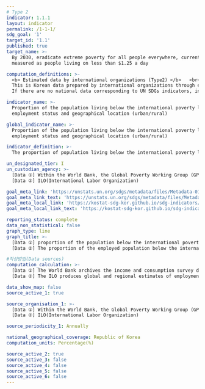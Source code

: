 ```yaml
---
# Type 2 
indicator: 1.1.1
layout: indicator
permalink: /1-1-1/
sdg_goal: '1'
target_id: '1.1'
published: true
target_name: >-
  By 2030, eradicate extreme poverty for all people everywhere, currently
  measured as people living on less than $1.25 a day

computation_definitions: >-
  <b> Estimated data by international organizations (Type2) </b>   <br>
  This is Korean data prepared by international organizations through estimation and modeling. <br>
  If there are no national data corresponding to UN SDGs indicators, international data are available for monitoring.

indicator_name: >-
  Proportion of the population living below the international poverty line by sex, age, 
  employment status and geographical location (urban/rural)

global_indicator_name: >-
  Proportion of the population living below the international poverty line by sex, age, 
  employment status and geographical location (urban/rural)

indicator_definition: >-
  The proportion of population living below the international poverty line, which is $1.90 (2011 PPP) a day.

un_designated_tier: I
un_custodian_agency: >-
  [Data ①] Within the World Bank, the Global Poverty Working Group (GPWG) is in charge of the collection, validation and estimation of poverty estimates. <br>
  [Data ②] ILO(International Labor Organization)

goal_meta_link: 'https://unstats.un.org/sdgs/metadata/files/Metadata-01-01-01.pdf'
goal_meta_link_text: 'https://unstats.un.org/sdgs/metadata/files/Metadata-01-01-01.pdf'
goal_meta_local_link: 'https://kostat-sdg-kor.github.io/sdg-indicators/public/data/Metadata-01-01-01_ENG.pdf'
goal_meta_local_link_text: 'https://kostat-sdg-kor.github.io/sdg-indicators/public/data/Metadata-01-01-01_ENG.pdf'

reporting_status: complete
data_non_statistical: false
graph_type: line
graph_title: >-
  [Data ①] proportion of the population below the international poverty line, 
  [Data ②] The proportion of the employed population below the international poverty line

#작성방법(Data sources)
computation_calculation: >-
  [Data ①] The World Bank archives the income and consumption survey data obtained from each country’s statistics service and then harmonizes them, applying common methodologies. <br>
  [Data ②] The ILO produces global and regional estimates of employment by economic class(and thus, of working poverty rates) using the ILO’s Employment by Class(EbyC)model

data_show_map: false
source_active_1: true

source_organisation_1: >- 
  [Data ①] Within the World Bank, the Global Poverty Working Group (GPWG) is in charge of the collection, validation and estimation of poverty estimates. <br>
  [Data ②] ILO(International Labor Organization)

source_periodicity_1: Annually 

national_geographical_coverage: Republic of Korea
computation_units: Percentage(%)

source_active_2: true
source_active_3: false
source_active_4: false
source_active_5: false
source_active_6: false
---
```


